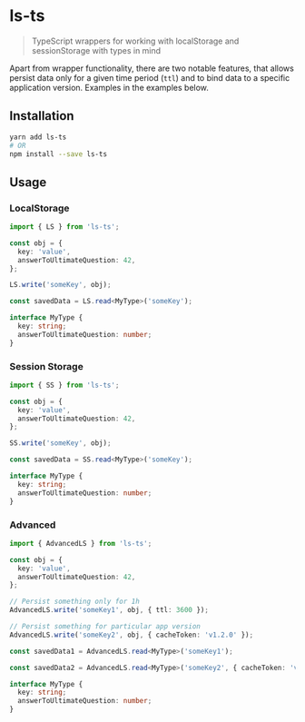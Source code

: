 # ls-ts

> TypeScript wrappers for working with localStorage and sessionStorage with types in mind

Apart from wrapper functionality, there are two notable features, that allows persist data only for a given time period (`ttl`) and to bind data to a specific application version.
Examples in the examples below.

## Installation

```bash
yarn add ls-ts
# OR
npm install --save ls-ts
```

## Usage

### LocalStorage

```ts
import { LS } from 'ls-ts';

const obj = {
  key: 'value',
  answerToUltimateQuestion: 42,
};

LS.write('someKey', obj);

const savedData = LS.read<MyType>('someKey');

interface MyType {
  key: string;
  answerToUltimateQuestion: number;
}
```

### Session Storage

```ts
import { SS } from 'ls-ts';

const obj = {
  key: 'value',
  answerToUltimateQuestion: 42,
};

SS.write('someKey', obj);

const savedData = SS.read<MyType>('someKey');

interface MyType {
  key: string;
  answerToUltimateQuestion: number;
}
```

### Advanced

```ts
import { AdvancedLS } from 'ls-ts';

const obj = {
  key: 'value',
  answerToUltimateQuestion: 42,
};

// Persist something only for 1h
AdvancedLS.write('someKey1', obj, { ttl: 3600 });

// Persist something for particular app version
AdvancedLS.write('someKey2', obj, { cacheToken: 'v1.2.0' });

const savedData1 = AdvancedLS.read<MyType>('someKey1');

const savedData2 = AdvancedLS.read<MyType>('someKey2', { cacheToken: 'v1.2.0' });

interface MyType {
  key: string;
  answerToUltimateQuestion: number;
}
```
